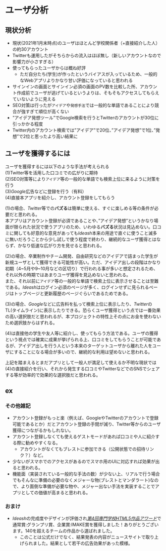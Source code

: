 # ユーザ分析
## 現状分析
* 現状(2021年1月末時点)のユーザはほとんど学校関係者（+直接紹介した人）の約30アカウント  
* Twitterも運用したがそちらからの流入はほぼ無し（新しいアカウントなので影響力が小さすぎる）  
* 使ってもらったユーザからは概ね好評
  * ただ自分たち(学生)が作ったというバイアスが入っているため、一般的なWebアプリよりかなり甘い評価になっていると思われる  
* サインインの画面とサインイン必須の画面のPV数を比較した所、アカウント作成前でユーザが逃げているというよりは、そもそもアクセスしてもらえていないように見える
* SEO対策は行ったが`アイデア`や`発想手法`では一般的な単語であることにより競合が強すぎて順位が高くない
* ”アイデア発想ツール”でGoogle検索を行うとTwitterのアカウントが30位に引っかかる程度
* Twitter内のアカウント検索では”アイデア”で20位、”アイデア発想”で1位、”発想”で2位と思ったより高い結果に

## ユーザを獲得するには
ユーザを獲得するには以下のような手法が考えられる  
(1)Twitter等を活用した口コミでの広がりに期待  
(2)SEO対策等により`アイデア`等の一般的な単語でも検索上位に来るように対策を行う  
(3)*Google*広告などに登録を行う（有料）  
(4)直接本アプリを紹介し、アカウント登録をしてもらう  

(1)の場合、*Twitter*等での**バズる**は簡単に使える、すぐに楽しめる等の条件が必要だと思われる。  
本アプリはアカウント登録が必須であることや、”アイデア発想”というかなり場面が限られた状況で使うアプリのため、いわゆる**バズる**状況は見込めない。口コミに関しても好意的な意見があっても*Ideash*本来の用途で直ぐに使うこと滅多に無いだろうことから少し試しで使う程度で終わり、継続的なユーザ獲得とはならず、かなり低速な広がり方を見せると思われる。  
  
(2)の場合、卒業制作やチーム開発、自由研究などのアイデアで詰まった学生が新規ユーザとして獲得できる可能性が高い。ただ、アイデア出しの段階はかなり初期（4~5月や9~10月などの区切り）で行われる事が多いと想定されるため、それ以外の時期ではあまりユーザ獲得を見込めないと思われる。  
また、それ以前に`アイデア`等の一般的な単語で検索上位に表示させることは至難である。*Ideash*はログイン必須のページが多く、ログインせずに見られるページはトップページと更新履歴のページぐらいであるためである。  
  
(3)の場合、*Google*などに広告料を払って検索上位に表示したり、*Twitter*のTL(タイムライン)に表示したりできる。恐らくユーザ獲得という点では一番効果の高い選択肢だと思われるが、本プロジェクトの特性上その点にお金を使わないため選択肢からはずれる。  

(4)は直接他の学生や友人等に紹介し、使ってもらう方法である。ユーザの獲得という視点では確実に成果が挙げられる上、口コミをしてもらうことが可能であるが、アイデア出しを行う人という本来のターゲットユーザから離れた人をユーザにすることになる場合が多いので、継続的な利用は望めないと思われる。  
  
上記を踏まえるとまだアプリとして一般人が満足して使えるか不明な現状では(4)の直接紹介を行い、それから発生する口コミやTwitterなどでのSNSでシェアする等が効率的で効果的な選択肢だと思われる。  

## ex
### その他雑記
* アカウント登録がもっと楽（例えば、GoogleやTwitterのアカウントで登録可能であるとか）だとアカウント登録の手間が減り、Twitter等からのユーザ獲得につながるかもしれない。
* アカウント登録しなくても使えるゲストモードがあれば口コミや人に紹介する際に勧めやすくなる。
  * アカウントがなくてもブレストに参加できる（公開状態での招待リンク？）など。
* 少ないがスマホでのアクセスがあるのでスマホ用のUIに対応すれば効果が出ると思われる。
* 機能面（実装されている一般的な手法の数）が少ない上、リアルで行う場合でもそんなに準備の必要のなくメジャーな物(ブレストとマンダラート)なので、より面倒な準備が必要な物や、メジャー出ない手法を実装することでアプリとしての価値が高まると思われる。

### おまけ  
* *Ideash*の完成度やデザインが評価され[*第4回専門学校HTML5作品アワード*](https://html5award.com/ )で通常賞:グランプリ賞、企業賞:IMAKE賞を獲得しました！ありがとうございます。140を超えるチームの作品から選ばれました。  
  * このことは公式だけでなく、結果発表の内容がニュースサイトで取り上げられました。結果として若干の広告効果があった模様。